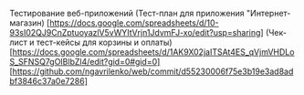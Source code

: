 Тестирование веб-приложений
(Тест-план для приложения "Интернет-магазин)
[https://docs.google.com/spreadsheets/d/10-93sI02QJ9CnZptuoyazlV5vWYItVrjn1JdvmFJ-xo/edit?usp=sharing]
(Чек-лист и тест-кейсы для корзины и оплаты)
[https://docs.google.com/spreadsheets/d/1AK9X02jaITSAt4ES_qVjmVHDLoS_SFNSQ7gOIBlbZl4/edit?gid=0#gid=0]
[https://github.com/ngavrilenko/web/commit/d55230006f75e3b19e3ad8adbf3846c37a0e7286]
